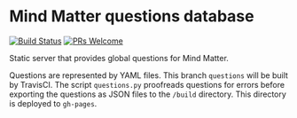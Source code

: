 # Mind Matter questions database

[![Build Status](https://travis-ci.org/jennydaman/mindmatter.svg?branch=questions)](https://travis-ci.org/jennydaman/mindmatter)
[![PRs Welcome](https://img.shields.io/badge/PRs-welcome-brightgreen.svg)](https://github.com/jennydaman/mindmatter/pulls)

Static server that provides global questions for Mind Matter.

Questions are represented by YAML files. This branch `questions` will be built by TravisCI. The script `questions.py` proofreads questions for errors before exporting the questions as JSON files to the `/build` directory. This directory is deployed to `gh-pages`.
